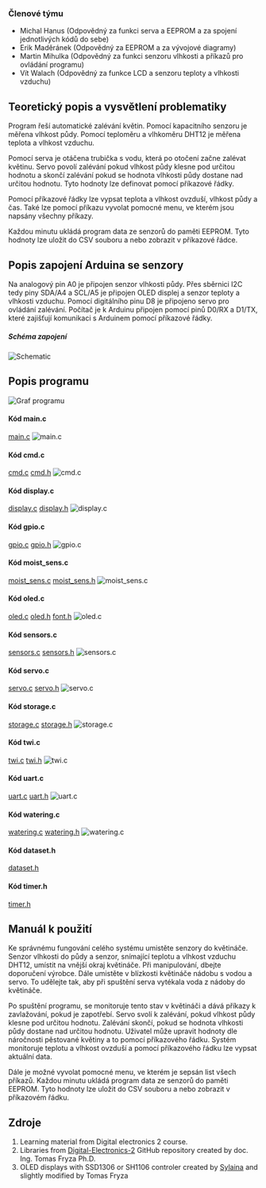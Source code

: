 ### Členové týmu

* Michal Hanus (Odpovědný za funkci serva a EEPROM a za spojení jednotlivých kódů do sebe)
* Erik Maděránek (Odpovědný za EEPROM a za vývojové diagramy)
* Martin Mihulka (Odpovědný za funkci senzoru vlhkosti a příkazů pro ovládání programu)
* Vít Walach (Odpovědný za funkce LCD a senzoru teploty a vlhkosti vzduchu)

## Teoretický popis a vysvětlení problematiky

<p>Program řeší automatické zalévání květin. Pomocí kapacitního senzoru je měřena vlhkost půdy. Pomocí teploměru a vlhkoměru DHT12 je měřena teplota a vlhkost vzduchu.</p>
<p>Pomocí serva je otáčena trubička s vodu, která po otočení začne zalévat květinu. Servo povolí zalévání pokud vlhkost půdy klesne pod určitou hodnotu a skončí zalévání pokud se hodnota vlhkosti půdy dostane nad určitou hodnotu. Tyto hodnoty lze definovat pomocí příkazové řádky.</p>
<p>Pomocí příkazové řádky lze vypsat teplota a vlhkost ovzduší, vlhkost půdy a čas. Také lze pomocí příkazu vyvolat pomocné menu, ve kterém jsou napsány všechny příkazy.</p>
<p>Každou minutu ukládá program data ze senzorů do paměti EEPROM. Tyto hodnoty lze uložit do CSV souboru a nebo zobrazit v příkazové řádce.</p>

## Popis zapojení Arduina se senzory

<p>Na analogový pin A0 je připojen senzor vlhkosti půdy. Přes sběrnici I2C tedy piny SDA/A4 a SCL/A5 je připojen OLED displej a senzor teploty a vlhkosti vzduchu. Pomocí digitálního pinu D8 je připojeno servo pro ovládání zalévání. Počítač je k Arduinu připojen pomocí pinů D0/RX a D1/TX, které zajišťují komunikaci s Arduinem pomocí příkazové řádky.

##### Schéma zapojení
![Schematic](images/schematic.png)

## Popis programu

![Graf programu](src/docs/html/main_8c__incl.png)

#### Kód main.c
[main.c](src/src/main.c)
![main.c](images/mainfile.PNG)

#### Kód cmd.c
[cmd.c](src/lib/cmd/cmd.c)
[cmd.h](src/lib/cmd/cmd.h)
![cmd.c](images/cmd.PNG)

#### Kód display.c
[display.c](src/lib/display/display.c)
[display.h](src/lib/display/display.h)
![display.c](images/display.PNG)

#### Kód gpio.c
[gpio.c](src/lib/gpio/gpio.c)
[gpio.h](src/lib/gpio/gpio.h)
![gpio.c](images/gpio.PNG)

#### Kód moist_sens.c
[moist_sens.c](src/lib/moist_sens/moist_sens.c)
[moist_sens.h](src/lib/moist_sens/moist_sens.h)
![moist_sens.c](images/moist.PNG)

#### Kód oled.c
[oled.c](src/lib/oled/oled.c)
[oled.h](src/lib/oled/oled.h)
[font.h](src/lib/oled/font.h)
![oled.c](images/oled.PNG)

#### Kód sensors.c
[sensors.c](src/lib/sensors/sensors.c)
[sensors.h](src/lib/sensors/sensors.h)
![sensors.c](images/sensors.PNG)

#### Kód servo.c
[servo.c](src/lib/servo/servo.c)
[servo.h](src/lib/servo/servo.h)
![servo.c](images/servo.PNG)

#### Kód storage.c
[storage.c](src/lib/storage/storage.c)
[storage.h](src/lib/storage/storage.h)
![storage.c](images/storeage.PNG)

#### Kód twi.c
[twi.c](src/lib/twi/twi.c)
[twi.h](src/lib/twi/twi.h)
![twi.c](images/twi.PNG)

#### Kód uart.c
[uart.c](src/lib/uart/uart.c)
[uart.h](src/lib/uart/uart.h)
![uart.c](images/uart.PNG)

#### Kód watering.c
[watering.c](src/lib/watering/watering.c)
[watering.h](src/lib/watering/watering.h)
![watering.c](images/water.PNG)

#### Kód dataset.h
[dataset.h](src/lib/dataset/dataset.h)

#### Kód timer.h
[timer.h](src/lib/timer/timer.h)

## Manuál k použití


<p>Ke správnému fungování celého systému umistěte senzory do květináče. Senzor vlhkosti do půdy a senzor, snímající teplotu a vlhkost vzduchu DHT12, umístit na vnější okraj květináče. Při manipulování, dbejte doporučení výrobce. Dále umistěte v blízkosti květináče nádobu s vodou a servo. To udělejte tak, aby při spuštění serva vytékala voda z nádoby do květináče.
<p>Po spuštění programu, se monitoruje tento stav v květináči a dává příkazy k zavlažování, pokud je zapotřebí. Servo svolí k zalévání, pokud vlhkost půdy klesne pod určitou hodnotu. Zalévání skončí, pokud se hodnota vlhkosti půdy dostane nad určitou hodnotu. Uživatel může upravit hodnoty dle náročnosti pěstované květiny a to pomocí příkazového řádku. Systém monitoruje teplotu a vlhkost ovzduší a pomocí příkazového řádku lze vypsat aktuální data.
<p>Dále je možné vyvolat pomocné menu, ve kterém je sepsán list všech příkazů. Každou minutu ukládá program data ze senzorů do paměti EEPROM. Tyto hodnoty lze uložit do CSV souboru a nebo zobrazit v příkazovém řádku.

## Zdroje

1. Learning material from Digital electronics 2 course.
2. Libraries from [Digital-Electronics-2](https://github.com/tomas-fryza/digital-electronics-2) GitHub repository created by doc. Ing. Tomas Fryza Ph.D.
3. OLED displays with SSD1306 or SH1106 controler created by [Sylaina](https://github.com/Sylaina/oled-display) and slightly modified by Tomas Fryza
